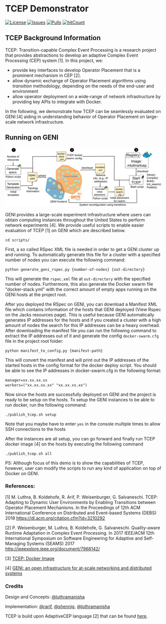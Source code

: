 # TCEP Demonstrator

[![License](https://img.shields.io/github/license/luthramanisha/TCEP-Demo.svg)](https://github.com/luthramanisha/TCEP-Demo)
[![Issues](https://img.shields.io/github/issues/luthramanisha/TCEP-Demo.svg)](https://github.com/luthramanisha/TCEP-Demo)
[![Pulls](https://shields.beevelop.com/docker/pulls/tcep/shields.svg?style=flat-square)](https://hub.docker.com/r/mluthra/tcep/)
[![hitCount](http://hits.dwyl.io/luthramanisha/TCEP-Demo.svg)](http://hits.dwyl.io/luthramanisha/TCEP-Demo)

## TCEP Background Information
TCEP: Transition-capable Complex Event Processing is a research project that provides abstractions to develop an adaptive Complex Event Processing (CEP) system [1]. In this project, we: 
* provide key interfaces to develop Operator Placement that is a prominent mechanism in CEP [2]. 
* allow dynamic exchange of Operator Placement algorithms using *transition* methodology, depending on the needs of the end-user and environment 
* allow operator deployment on a wide-range of network infrastructure by providing key APIs to integrate with Docker.

In the following, we demonstrate how TCEP can be seamlessly evaluated on GENI [4] aiding in understanding behavior of Operator Placement on large-scale network infrastructure. 

## Running on GENI
![TCEP on GENI workflow](/figures/Workflow.JPG)

GENI provides a large-scale experiment infrastructure where users can obtain computing instances throughout the United States to perform network experiments [4].
We provide useful scripts to enable easier evaluation of TCEP [1] on GENI which are described below. 

```
cd scripts/
```

First, a so called RSpec XML file is needed in order to get a GENI cluster up and running. To automatically generate this file for a cluster with a specified number of nodes you can execute the following command:

```
python generate_geni_rspec.py {number-of-nodes} {out-directory}
```

This will generate the `rspec.xml` file at `out-directory` with the specified number of nodes. Furthermore, this also generate the Docker swarm file "docker-stack.yml" with the correct amount of empty apps running on the GENI hosts at the project root.

After you deployed the RSpec on GENI, you can download a Manifest XML file which contains information of the hosts that GENI deployed (View Rspec on the Jacks resources page). This is useful because GENI automatically generates IP addresses for the hosts and if you created a cluster with a high amount of nodes the search for this IP addresses can be a heavy overhead.
After downloading the manifest file you can run the following command to extract the IP addresses out of it and generate the config `docker-swarm.cfg` file in the project root folder:

```
python manifest_to_config.py {manifest-path}
```

This will convert the manifest and will print out the IP addresses of the started hosts in the config format for the docker deploy script. You should be able to see the IP addresses in docker-swarm.cfg in the following format: 

```
manager=xx.xx.xx.xx
workers=("xx.xx.xx.xx" "xx.xx.xx.xx")
```

Now since the hosts are successfully deployed on GENI and the project is ready to be setup on the hosts. To setup the GENI instances to be able to run docker, run the following command:

```
./publish_tcep.sh setup
```

Note that you maybe have to enter `yes` in the console multiple times to allow SSH connections to the hosts

After the instances are all setup, you can go forward and finally run TCEP docker image [4] on the hosts by executing the following command

```
./publish_tcep.sh all
```
PS: Although focus of this demo is to show the capabilities of TCEP, however, user can modify the scripts to run any kind of application on top of Docker on GENI.

### References:

[1] M. Luthra, B. Koldehofe, R. Arif, P. Weisenburger, G. Salvaneschi. TCEP: Adapting to Dynamic User Environments by Enabling Transitions between Operator Placement Mechanisms. In the Proceedings of 12th ACM International Conference on Distributed and Event-based Systems (DEBS) 2018
https://dl.acm.org/citation.cfm?id=3210292

[2] P. Weisenburger, M. Luthra, B. Koldehofe, G. Salvaneschi. Quality-aware Runtime Adaptation in Complex Event Processing. In 2017 IEEE/ACM 12th International Symposium on Software Engineering for Adaptive and Self-Managing Systems (SEAMS) 2017
http://ieeexplore.ieee.org/document/7968142/

[3] [TCEP: Docker Image](https://hub.docker.com/r/mluthra/tcep/)

[4] [GENI: an open infrastructure for at-scale networking and distributed systems](https://www.geni.net/)

### Credits
Design and Concepts: [@luthramanisha](https://github.com/luthramanisha/)

Implementation: [@rarif](https://github.com/raq154), [@shennig](https://github.com/ocastx), [@luthramanisha](https://github.com/luthramanisha/)

TCEP is build upon AdaptiveCEP language [2] that can be found [here](https://github.com/pweisenburger/AdaptiveCEP). 

